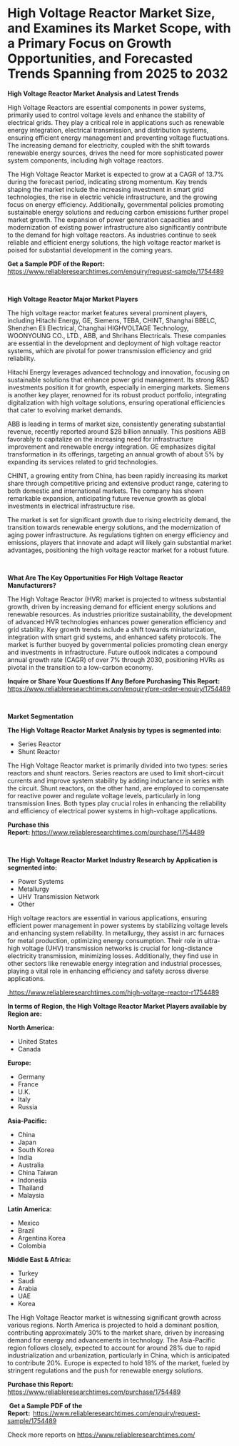 <p><h1>High Voltage Reactor Market Size, and Examines its Market Scope, with a Primary Focus on Growth Opportunities, and Forecasted Trends Spanning from 2025 to 2032</h1></p><p><strong>High Voltage Reactor Market Analysis and Latest Trends</strong></p>
<p><p>High Voltage Reactors are essential components in power systems, primarily used to control voltage levels and enhance the stability of electrical grids. They play a critical role in applications such as renewable energy integration, electrical transmission, and distribution systems, ensuring efficient energy management and preventing voltage fluctuations. The increasing demand for electricity, coupled with the shift towards renewable energy sources, drives the need for more sophisticated power system components, including high voltage reactors.</p><p>The High Voltage Reactor Market is expected to grow at a CAGR of 13.7% during the forecast period, indicating strong momentum. Key trends shaping the market include the increasing investment in smart grid technologies, the rise in electric vehicle infrastructure, and the growing focus on energy efficiency. Additionally, governmental policies promoting sustainable energy solutions and reducing carbon emissions further propel market growth. The expansion of power generation capacities and modernization of existing power infrastructure also significantly contribute to the demand for high voltage reactors. As industries continue to seek reliable and efficient energy solutions, the high voltage reactor market is poised for substantial development in the coming years.</p></p>
<p><strong>Get a Sample PDF of the Report:&nbsp;</strong> <a href="https://www.reliableresearchtimes.com/enquiry/request-sample/1754489?utm_campaign=3311&utm_medium=2&utm_source=Github&utm_content=ia&utm_term=10042025&utm_id=high-voltage-reactor">https://www.reliableresearchtimes.com/enquiry/request-sample/1754489</a></p>
<p>&nbsp;</p>
<p><strong>High Voltage Reactor Major Market Players</strong></p>
<p><p>The high voltage reactor market features several prominent players, including Hitachi Energy, GE, Siemens, TEBA, CHINT, Shanghai BBELC, Shenzhen Eli Electrical, Changhai HIGHVOLTAGE Technology, WOONYOUNG CO., LTD., ABB, and Shrihans Electricals. These companies are essential in the development and deployment of high voltage reactor systems, which are pivotal for power transmission efficiency and grid reliability.</p><p>Hitachi Energy leverages advanced technology and innovation, focusing on sustainable solutions that enhance power grid management. Its strong R&D investments position it for growth, especially in emerging markets. Siemens is another key player, renowned for its robust product portfolio, integrating digitalization with high voltage solutions, ensuring operational efficiencies that cater to evolving market demands.</p><p>ABB is leading in terms of market size, consistently generating substantial revenue, recently reported around $28 billion annually. This positions ABB favorably to capitalize on the increasing need for infrastructure improvement and renewable energy integration. GE emphasizes digital transformation in its offerings, targeting an annual growth of about 5% by expanding its services related to grid technologies.</p><p>CHINT, a growing entity from China, has been rapidly increasing its market share through competitive pricing and extensive product range, catering to both domestic and international markets. The company has shown remarkable expansion, anticipating future revenue growth as global investments in electrical infrastructure rise.</p><p>The market is set for significant growth due to rising electricity demand, the transition towards renewable energy solutions, and the modernization of aging power infrastructure. As regulations tighten on energy efficiency and emissions, players that innovate and adapt will likely gain substantial market advantages, positioning the high voltage reactor market for a robust future.</p></p>
<p>&nbsp;</p>
<p><strong>What Are The Key Opportunities For High Voltage Reactor Manufacturers?</strong></p>
<p><p>The High Voltage Reactor (HVR) market is projected to witness substantial growth, driven by increasing demand for efficient energy solutions and renewable resources. As industries prioritize sustainability, the development of advanced HVR technologies enhances power generation efficiency and grid stability. Key growth trends include a shift towards miniaturization, integration with smart grid systems, and enhanced safety protocols. The market is further buoyed by governmental policies promoting clean energy and investments in infrastructure. Future outlook indicates a compound annual growth rate (CAGR) of over 7% through 2030, positioning HVRs as pivotal in the transition to a low-carbon economy.</p></p>
<p><strong>Inquire or Share Your Questions If Any Before Purchasing This Report:</strong> <a href="https://www.reliableresearchtimes.com/enquiry/pre-order-enquiry/1754489?utm_campaign=3311&utm_medium=2&utm_source=Github&utm_content=ia&utm_term=10042025&utm_id=high-voltage-reactor">https://www.reliableresearchtimes.com/enquiry/pre-order-enquiry/1754489</a></p>
<p>&nbsp;</p>
<p><strong>Market Segmentation</strong></p>
<p><strong>The High Voltage Reactor Market Analysis by types is segmented into:</strong></p>
<p><ul><li>Series Reactor</li><li>Shunt Reactor</li></ul></p>
<p><p>The High Voltage Reactor market is primarily divided into two types: series reactors and shunt reactors. Series reactors are used to limit short-circuit currents and improve system stability by adding inductance in series with the circuit. Shunt reactors, on the other hand, are employed to compensate for reactive power and regulate voltage levels, particularly in long transmission lines. Both types play crucial roles in enhancing the reliability and efficiency of electrical power systems in high-voltage applications.</p></p>
<p><strong>Purchase this Report:&nbsp;</strong><a href="https://www.reliableresearchtimes.com/purchase/1754489?utm_campaign=3311&utm_medium=2&utm_source=Github&utm_content=ia&utm_term=10042025&utm_id=high-voltage-reactor">https://www.reliableresearchtimes.com/purchase/1754489</a></p>
<p>&nbsp;</p>
<p><strong>The High Voltage Reactor Market Industry Research by Application is segmented into:</strong></p>
<p><ul><li>Power Systems</li><li>Metallurgy</li><li>UHV Transmission Network</li><li>Other</li></ul></p>
<p><p>High voltage reactors are essential in various applications, ensuring efficient power management in power systems by stabilizing voltage levels and enhancing system reliability. In metallurgy, they assist in arc furnaces for metal production, optimizing energy consumption. Their role in ultra-high voltage (UHV) transmission networks is crucial for long-distance electricity transmission, minimizing losses. Additionally, they find use in other sectors like renewable energy integration and industrial processes, playing a vital role in enhancing efficiency and safety across diverse applications.</p></p>
<p><a href="https://www.reliableresearchtimes.com/high-voltage-reactor-r1754489?utm_campaign=3311&utm_medium=2&utm_source=Github&utm_content=ia&utm_term=10042025&utm_id=high-voltage-reactor">&nbsp;https://www.reliableresearchtimes.com/high-voltage-reactor-r1754489</a></p>
<p><strong>In terms of Region, the High Voltage Reactor Market Players available by Region are:</strong></p>
<p>
    <p> <strong> North America: </strong>
        <ul>
            <li>United States</li>
            <li>Canada</li>
        </ul>
        </p> 
    <p> <strong> Europe: </strong>
        <ul>
            <li>Germany</li>
            <li>France</li>
            <li>U.K.</li>
            <li>Italy</li>
            <li>Russia</li>
        </ul>
        </p> 
    <p> <strong> Asia-Pacific: </strong>
        <ul>
            <li>China</li>
            <li>Japan</li>
            <li>South Korea</li>
            <li>India</li>
            <li>Australia</li>
            <li>China Taiwan</li>
            <li>Indonesia</li>
            <li>Thailand</li>
            <li>Malaysia</li>
        </ul>
        </p> 
    <p> <strong> Latin America: </strong>
        <ul>
            <li>Mexico</li>
            <li>Brazil</li>
            <li>Argentina Korea</li>
            <li>Colombia</li>
        </ul>
        </p> 
    <p> <strong> Middle East & Africa: </strong>
        <ul>
            <li>Turkey</li>
            <li>Saudi</li>
            <li>Arabia</li>
            <li>UAE</li>
            <li>Korea</li>
        </ul>
    </p>
    </p>
<p><p>The High Voltage Reactor market is witnessing significant growth across various regions. North America is projected to hold a dominant position, contributing approximately 30% to the market share, driven by increasing demand for energy and advancements in technology. The Asia-Pacific region follows closely, expected to account for around 28% due to rapid industrialization and urbanization, particularly in China, which is anticipated to contribute 20%. Europe is expected to hold 18% of the market, fueled by stringent regulations and the push for renewable energy solutions.</p></p>
<p><strong>Purchase this Report: </strong><a href="https://www.reliableresearchtimes.com/purchase/1754489?utm_campaign=3311&utm_medium=2&utm_source=Github&utm_content=ia&utm_term=10042025&utm_id=high-voltage-reactor">https://www.reliableresearchtimes.com/purchase/1754489</a></p>
<p>&nbsp;<strong>Get a Sample PDF of the Report:&nbsp;&nbsp;</strong><a href="https://www.reliableresearchtimes.com/enquiry/request-sample/1754489?utm_campaign=3311&utm_medium=2&utm_source=Github&utm_content=ia&utm_term=10042025&utm_id=high-voltage-reactor">https://www.reliableresearchtimes.com/enquiry/request-sample/1754489</a></p>
<p><strong></strong></p>
<p>Check more reports on <a href="https://www.reliableresearchtimes.com/?utm_campaign=3311&utm_medium=2&utm_source=Github&utm_content=ia&utm_term=10042025&utm_id=high-voltage-reactor">https://www.reliableresearchtimes.com/</a></p>